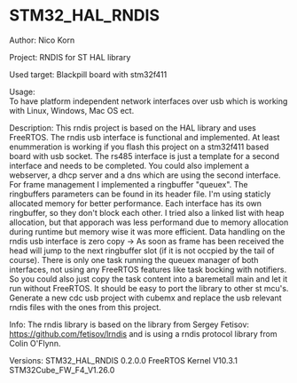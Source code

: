 # STM32_HAL_RNDIS
Author: Nico Korn

Project: 
RNDIS for ST HAL library

Used target: 
Blackpill board with stm32f411

Usage:	
To have platform independent network interfaces over usb which is working with Linux, Windows, Mac OS ect.

Description:
This rndis project is based on the HAL library and uses FreeRTOS. The rndis usb interface is functional and implemented. At least enummeration is working if you flash this project on a stm32f411 based board with usb socket.
The rs485 interface is just a template for a second interface and needs to be completed. You could also implement a webserver, a dhcp server and a dns which are using the second interface.
For frame management I implemented a ringbuffer "queuex". The ringbuffers parameters can be found in its header file. I'm using staticly allocated memory for better performance. Each interface has its own ringbuffer, so they don't block each other.
I tried also a linked list with heap allocation, but that apporach was less performand due to memory allocation during runtime but memory wise it was more efficient.
Data handling on the rndis usb interface is zero copy -> As soon as frame has been received the head will jump to the next ringbuffer slot (if it is not occpied by the tail of course).
There is only one task running the queuex manager of both interfaces, not using any FreeRTOS features like task bocking with notifiers. So you could also just copy the task content into a baremetall main and let it run without FreeRTOS.
It should be easy to port the library to other st mcu's. Generate a new cdc usb project with cubemx and replace the usb relevant rndis files with the ones from this project.

Info: 
The rndis library is based on the library from Sergey Fetisov: https://github.com/fetisov/lrndis and is using a rndis protocol library from Colin O'Flynn.

Versions:
STM32_HAL_RNDIS 0.2.0.0
FreeRTOS Kernel V10.3.1
STM32Cube_FW_F4_V1.26.0

